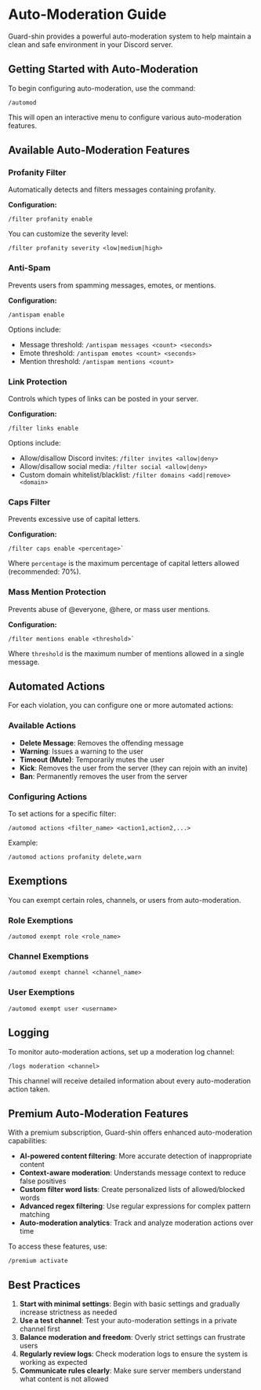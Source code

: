 # Auto-Moderation Guide

Guard-shin provides a powerful auto-moderation system to help maintain a clean and safe environment in your Discord server.

## Getting Started with Auto-Moderation

To begin configuring auto-moderation, use the command:
```
/automod
```

This will open an interactive menu to configure various auto-moderation features.

## Available Auto-Moderation Features

### Profanity Filter

Automatically detects and filters messages containing profanity.

**Configuration:**
```
/filter profanity enable
```

You can customize the severity level:
```
/filter profanity severity <low|medium|high>
```

### Anti-Spam

Prevents users from spamming messages, emotes, or mentions.

**Configuration:**
```
/antispam enable
```

Options include:
- Message threshold: `/antispam messages <count> <seconds>`
- Emote threshold: `/antispam emotes <count> <seconds>`
- Mention threshold: `/antispam mentions <count>`

### Link Protection

Controls which types of links can be posted in your server.

**Configuration:**
```
/filter links enable
```

Options include:
- Allow/disallow Discord invites: `/filter invites <allow|deny>`
- Allow/disallow social media: `/filter social <allow|deny>`
- Custom domain whitelist/blacklist: `/filter domains <add|remove> <domain>`

### Caps Filter

Prevents excessive use of capital letters.

**Configuration:**
```
/filter caps enable <percentage>`
```
Where `percentage` is the maximum percentage of capital letters allowed (recommended: 70%).

### Mass Mention Protection

Prevents abuse of @everyone, @here, or mass user mentions.

**Configuration:**
```
/filter mentions enable <threshold>`
```
Where `threshold` is the maximum number of mentions allowed in a single message.

## Automated Actions

For each violation, you can configure one or more automated actions:

### Available Actions

- **Delete Message**: Removes the offending message
- **Warning**: Issues a warning to the user
- **Timeout (Mute)**: Temporarily mutes the user
- **Kick**: Removes the user from the server (they can rejoin with an invite)
- **Ban**: Permanently removes the user from the server

### Configuring Actions

To set actions for a specific filter:
```
/automod actions <filter_name> <action1,action2,...>
```

Example:
```
/automod actions profanity delete,warn
```

## Exemptions

You can exempt certain roles, channels, or users from auto-moderation.

### Role Exemptions
```
/automod exempt role <role_name>
```

### Channel Exemptions
```
/automod exempt channel <channel_name>
```

### User Exemptions
```
/automod exempt user <username>
```

## Logging

To monitor auto-moderation actions, set up a moderation log channel:
```
/logs moderation <channel>
```

This channel will receive detailed information about every auto-moderation action taken.

## Premium Auto-Moderation Features

With a premium subscription, Guard-shin offers enhanced auto-moderation capabilities:

- **AI-powered content filtering**: More accurate detection of inappropriate content
- **Context-aware moderation**: Understands message context to reduce false positives
- **Custom filter word lists**: Create personalized lists of allowed/blocked words
- **Advanced regex filtering**: Use regular expressions for complex pattern matching
- **Auto-moderation analytics**: Track and analyze moderation actions over time

To access these features, use:
```
/premium activate
```

## Best Practices

1. **Start with minimal settings**: Begin with basic settings and gradually increase strictness as needed
2. **Use a test channel**: Test your auto-moderation settings in a private channel first
3. **Balance moderation and freedom**: Overly strict settings can frustrate users
4. **Regularly review logs**: Check moderation logs to ensure the system is working as expected
5. **Communicate rules clearly**: Make sure server members understand what content is not allowed